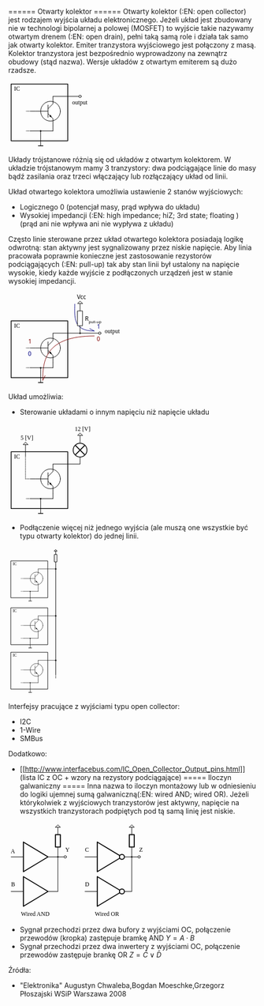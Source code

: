 ====== Otwarty kolektor ======
Otwarty kolektor (:EN: open collector) jest rodzajem wyjścia układu elektronicznego. 
Jeżeli układ jest zbudowany nie w technologi bipolarnej a polowej (MOSFET) to wyjście takie nazywamy otwartym drenem (:EN: open drain), pełni taką samą role i działa tak samo jak otwarty kolektor.
Emiter tranzystora wyjściowego jest połączony z masą. Kolektor tranzystora jest bezpośrednio wyprowadzony na zewnątrz obudowy (stąd nazwa).
Wersje układów z otwartym emiterem są dużo rzadsze. 

<html>
<?xml version="1.0" encoding="UTF-8" standalone="no"?> <!-- Created with Inkscape (http://www.inkscape.org/) --> <svg xmlns:dc="http://purl.org/dc/elements/1.1/" xmlns:cc="http://creativecommons.org/ns#" xmlns:rdf="http://www.w3.org/1999/02/22-rdf-syntax-ns#" xmlns:svg="http://www.w3.org/2000/svg" xmlns="http://www.w3.org/2000/svg" xmlns:sodipodi="http://sodipodi.sourceforge.net/DTD/sodipodi-0.dtd" xmlns:inkscape="http://www.inkscape.org/namespaces/inkscape" width="168.14285" height="136.25" id="svg2" version="1.1" inkscape:version="0.48.2 r9819" sodipodi:docname="Rysunek-1.svg"> <defs id="defs4" /> <sodipodi:namedview id="base" pagecolor="#ffffff" bordercolor="#666666" borderopacity="1.0" inkscape:pageopacity="0.0" inkscape:pageshadow="2" inkscape:zoom="3.8014544" inkscape:cx="111.91025" inkscape:cy="72.043825" inkscape:document-units="px" inkscape:current-layer="layer1" showgrid="true" inkscape:snap-object-midpoints="true" inkscape:window-width="1440" inkscape:window-height="848" inkscape:window-x="1272" inkscape:window-y="12" inkscape:window-maximized="1" fit-margin-top="5" fit-margin-left="5" fit-margin-right="5" fit-margin-bottom="5" inkscape:snap-grids="false" inkscape:snap-bbox="true" inkscape:snap-center="true" inkscape:snap-midpoints="true" inkscape:snap-smooth-nodes="true" inkscape:object-nodes="true" inkscape:object-paths="true"> <inkscape:grid type="xygrid" id="grid2985" empspacing="5" visible="true" enabled="true" snapvisiblegridlinesonly="true" /> </sodipodi:namedview> <metadata id="metadata7"> <rdf:RDF> <cc:Work rdf:about=""> <dc:format>image/svg+xml</dc:format> <dc:type rdf:resource="http://purl.org/dc/dcmitype/StillImage" /> <dc:title></dc:title> </cc:Work> </rdf:RDF> </metadata> <g inkscape:label="Layer 1" inkscape:groupmode="layer" id="layer1" transform="translate(-159.25,-111.61218)"> <rect style="fill:none;stroke:#000000;stroke-width:1.5;stroke-linecap:round;stroke-linejoin:round;stroke-miterlimit:4;stroke-opacity:1;stroke-dasharray:none;stroke-dashoffset:0" id="rect9260" width="115" height="115" x="165" y="117.36218" /> <g transform="translate(-85,2.6171874e-6)" id="g5185"> <path inkscape:connector-curvature="0" d="m 350,172.36218 a 20,20 0 1 1 -40,0 20,20 0 1 1 40,0 z" id="path4667" style="fill:#ffffff;fill-opacity:1;fill-rule:nonzero;stroke:#000000;stroke-width:1;stroke-linecap:square;stroke-linejoin:round;stroke-miterlimit:4;stroke-opacity:1;stroke-dasharray:none;stroke-dashoffset:0" /> <path inkscape:connector-curvature="0" d="m 325,159.36218 0,26" id="path5177" style="fill:none;stroke:#000000;stroke-width:1px;stroke-linecap:butt;stroke-linejoin:miter;stroke-opacity:1" /> <path inkscape:connector-curvature="0" d="m 325,167.36218 10,-10 0,-15" id="path5179" style="fill:none;stroke:#000000;stroke-width:1px;stroke-linecap:butt;stroke-linejoin:miter;stroke-opacity:1" /> <path inkscape:connector-curvature="0" d="m 325,177.36218 10,10 0,15" id="path5181" style="fill:none;stroke:#000000;stroke-width:1px;stroke-linecap:butt;stroke-linejoin:miter;stroke-opacity:1" /> <path inkscape:connector-curvature="0" d="m 325,172.36218 -25,0" id="path5183" style="fill:none;stroke:#000000;stroke-width:1px;stroke-linecap:butt;stroke-linejoin:miter;stroke-opacity:1" /> </g> <path inkscape:connector-curvature="0" d="M 245.17157,179.70533 248,185.36218 242.34315,182.53375" id="path5204" style="fill:#000000;stroke:none" /> <path inkscape:connector-curvature="0" d="m 250,202.36218 0,10" id="path6029" style="fill:none;stroke:#000000;stroke-width:1px;stroke-linecap:round;stroke-linejoin:round;stroke-opacity:1" /> <path inkscape:connector-curvature="0" d="m 205,212.36218 45,0" id="path6031" style="fill:none;stroke:#000000;stroke-width:1px;stroke-linecap:round;stroke-linejoin:round;stroke-opacity:1" sodipodi:nodetypes="cc" /> <path inkscape:connector-curvature="0" d="m 250,142.36218 55,0" id="path6033" style="fill:none;stroke:#000000;stroke-width:1px;stroke-linecap:round;stroke-linejoin:miter;stroke-opacity:1" sodipodi:nodetypes="cc" /> <path inkscape:connector-curvature="0" d="m 215,172.36218 -10,0" id="path6039" style="fill:none;stroke:#000000;stroke-width:1px;stroke-linecap:butt;stroke-linejoin:miter;stroke-opacity:1" /> <path inkscape:connector-curvature="0" d="m 307.5,142.36218 a 2.5,2.5 0 0 1 -5,0 2.5,2.5 0 1 1 5,0 z" id="path6041" style="fill:#ffffff;fill-opacity:1;fill-rule:nonzero;stroke:#000000;stroke-width:1;stroke-linecap:round;stroke-linejoin:round;stroke-miterlimit:4;stroke-opacity:1;stroke-dasharray:none;stroke-dashoffset:0" /> <text xml:space="preserve" style="font-size:12px;font-style:normal;font-weight:normal;line-height:125%;letter-spacing:0px;word-spacing:0px;fill:#000000;fill-opacity:1;stroke:none;font-family:Sans" x="171.05223" y="130.78384" id="text10030" sodipodi:linespacing="125%"><tspan sodipodi:role="line" id="tspan10032" x="171.05223" y="130.78384" style="font-style:normal;font-variant:normal;font-weight:normal;font-stretch:normal;font-family:Calibri;-inkscape-font-specification:Calibri">IC</tspan></text> <path style="fill:none;stroke:#000000;stroke-width:1px;stroke-linecap:butt;stroke-linejoin:miter;stroke-opacity:1" d="m 225,212.36218 0,30" id="path10036" inkscape:connector-curvature="0" /> <path sodipodi:type="arc" id="path10038" style="fill:#000000;stroke:none" sodipodi:cx="225" sodipodi:cy="212.36218" sodipodi:rx="1.5" sodipodi:ry="1.5" d="m 226.5,212.36218 c 0,0.82843 -0.67157,1.5 -1.5,1.5 -0.82843,0 -1.5,-0.67157 -1.5,-1.5 0,-0.82842 0.67157,-1.5 1.5,-1.5 0.82843,0 1.5,0.67158 1.5,1.5 z" /> <path style="fill:none;stroke:#000000;stroke-width:1.45575035px;stroke-linecap:butt;stroke-linejoin:miter;stroke-opacity:1" d="m 219.72606,242.36218 10.54788,0" id="path10040" inkscape:connector-curvature="0" /> <text xml:space="preserve" style="font-size:12px;font-style:normal;font-weight:normal;line-height:125%;letter-spacing:0px;word-spacing:0px;fill:#000000;fill-opacity:1;stroke:none;font-family:Sans" x="289.09988" y="159.0199" id="text10042" sodipodi:linespacing="125%"><tspan sodipodi:role="line" id="tspan10044" x="289.09988" y="159.0199" style="-inkscape-font-specification:Calibri;font-family:Calibri;font-weight:normal;font-style:normal;font-stretch:normal;font-variant:normal">output</tspan></text> <path style="fill:none;stroke:#000000;stroke-width:1;stroke-linecap:butt;stroke-linejoin:miter;stroke-opacity:1;stroke-miterlimit:4;stroke-dasharray:2,1;stroke-dashoffset:0" d="M 45.75,60.75 35.899841,60.73013" id="path10046" inkscape:connector-curvature="0" transform="translate(159.25,111.61218)" /> <path inkscape:connector-curvature="0" id="path10048" d="m 205,212.36218 -9.85016,-0.0199" style="fill:none;stroke:#000000;stroke-width:1;stroke-linecap:butt;stroke-linejoin:miter;stroke-miterlimit:4;stroke-opacity:1;stroke-dasharray:2, 1;stroke-dashoffset:0" /> </g> </svg>
</html>

Układy trójstanowe różnią się od układów z otwartym kolektorem. W układzie trójstanowym mamy 3 tranzystory: dwa podciągające linie do masy bądź zasilania
oraz trzeci włączający lub rozłączający układ od linii. 

Układ otwartego kolektora umożliwia ustawienie 2 stanów wyjściowych:
  * Logicznego 0 (potencjał masy, prąd wpływa do układu)
  * Wysokiej impedancji (:EN: high impedance; hiZ; 3rd state; floating ) (prąd ani nie wpływa ani nie wypływa z układu)

Często linie sterowane przez układ otwartego kolektora posiadają logikę odwrotną: stan aktywny jest sygnalizowany przez niskie napięcie. 
Aby linia pracowała poprawnie konieczne jest zastosowanie rezystorów podciągających (:EN: pull-up) tak aby stan linii był ustalony na napięcie wysokie, 
kiedy każde wyjście z podłączonych urządzeń jest w stanie wysokiej impedancji.

<html>
<?xml version="1.0" encoding="UTF-8" standalone="no"?> <!-- Created with Inkscape (http://www.inkscape.org/) --><svg xmlns:dc="http://purl.org/dc/elements/1.1/" xmlns:cc="http://creativecommons.org/ns#" xmlns:rdf="http://www.w3.org/1999/02/22-rdf-syntax-ns#" xmlns:svg="http://www.w3.org/2000/svg" xmlns="http://www.w3.org/2000/svg" version="1.1" width="233.66211" height="188.85619" id="svg2"> <defs id="defs4" /> <metadata id="metadata7"> <rdf:RDF> <cc:Work rdf:about=""> <dc:format>image/svg+xml</dc:format> <dc:type rdf:resource="http://purl.org/dc/dcmitype/StillImage" /> <dc:title></dc:title> </cc:Work> </rdf:RDF> </metadata> <g transform="translate(-153.5,-59.733876)" id="layer1"> <rect width="115" height="115" x="159.25" y="117.86218" id="rect9260" style="fill:none;stroke:#000000;stroke-width:1.5;stroke-linecap:round;stroke-linejoin:round;stroke-miterlimit:4;stroke-opacity:1;stroke-dasharray:none;stroke-dashoffset:0" /> <g transform="translate(-90.75,0.500003)" id="g5185"> <path d="m 350,172.36218 a 20,20 0 1 1 -40,0 20,20 0 1 1 40,0 z" id="path4667" style="fill:#ffffff;fill-opacity:1;fill-rule:nonzero;stroke:#000000;stroke-width:1;stroke-linecap:square;stroke-linejoin:round;stroke-miterlimit:4;stroke-opacity:1;stroke-dasharray:none;stroke-dashoffset:0" /> <path d="m 325,159.36218 0,26" id="path5177" style="fill:none;stroke:#000000;stroke-width:1px;stroke-linecap:butt;stroke-linejoin:miter;stroke-opacity:1" /> <path d="m 325,167.36218 10,-10 0,-15" id="path5179" style="fill:none;stroke:#000000;stroke-width:1px;stroke-linecap:butt;stroke-linejoin:miter;stroke-opacity:1" /> <path d="m 325,177.36218 10,10 0,15" id="path5181" style="fill:none;stroke:#000000;stroke-width:1px;stroke-linecap:butt;stroke-linejoin:miter;stroke-opacity:1" /> <path d="m 325,172.36218 -25,0" id="path5183" style="fill:none;stroke:#000000;stroke-width:1px;stroke-linecap:butt;stroke-linejoin:miter;stroke-opacity:1" /> </g> <path d="m 175,88.856186 c -100,0 -105,50.000004 -105,90.000004 l 5,-10" transform="translate(153.5,59.733876)" id="path10713" style="fill:none;stroke:#800000;stroke-width:1px;stroke-linecap:butt;stroke-linejoin:miter;stroke-opacity:1" /> <path d="m 239.42157,180.20533 2.82843,5.65685 -5.65685,-2.82843" id="path5204" style="fill:#000000;stroke:none" /> <path d="m 244.25,202.86218 0,10" id="path6029" style="fill:none;stroke:#000000;stroke-width:1px;stroke-linecap:round;stroke-linejoin:round;stroke-opacity:1" /> <path d="m 199.25,212.86218 45,0" id="path6031" style="fill:none;stroke:#000000;stroke-width:1px;stroke-linecap:round;stroke-linejoin:round;stroke-opacity:1" /> <path d="m 244.25,142.86218 55,0" id="path6033" style="fill:none;stroke:#000000;stroke-width:1px;stroke-linecap:round;stroke-linejoin:miter;stroke-opacity:1" /> <path d="m 209.25,172.86218 -10,0" id="path6039" style="fill:none;stroke:#000000;stroke-width:1px;stroke-linecap:butt;stroke-linejoin:miter;stroke-opacity:1" /> <text x="165.30223" y="131.28384" id="text10030" xml:space="preserve" style="font-size:12px;font-style:normal;font-weight:normal;line-height:125%;letter-spacing:0px;word-spacing:0px;fill:#000000;fill-opacity:1;stroke:none;font-family:Sans"><tspan x="165.30223" y="131.28384" id="tspan10032" style="font-style:normal;font-variant:normal;font-weight:normal;font-stretch:normal;font-family:Calibri;-inkscape-font-specification:Calibri">IC</tspan></text> <path d="m 219.25,212.86218 0,30" id="path10036" style="fill:none;stroke:#000000;stroke-width:1px;stroke-linecap:butt;stroke-linejoin:miter;stroke-opacity:1" /> <path d="m 226.5,212.36218 a 1.5,1.5 0 1 1 -3,0 1.5,1.5 0 1 1 3,0 z" transform="translate(-5.75,0.5)" id="path10038" style="fill:#000000;stroke:none" /> <path d="m 213.97606,242.86218 10.54788,0" id="path10040" style="fill:none;stroke:#000000;stroke-width:1.45575035px;stroke-linecap:butt;stroke-linejoin:miter;stroke-opacity:1" /> <text x="349.25" y="142.86218" id="text10042" xml:space="preserve" style="font-size:12px;font-style:normal;font-weight:normal;line-height:125%;letter-spacing:0px;word-spacing:0px;fill:#000000;fill-opacity:1;stroke:none;font-family:Sans"><tspan x="349.25" y="142.86218" id="tspan10044" style="font-style:normal;font-variant:normal;font-weight:normal;font-stretch:normal;font-family:Calibri;-inkscape-font-specification:Calibri">output</tspan></text> <path d="m 199.25,172.86218 -9.85016,-0.0199" id="path10046" style="fill:none;stroke:#000000;stroke-width:1;stroke-linecap:butt;stroke-linejoin:miter;stroke-miterlimit:4;stroke-opacity:1;stroke-dasharray:2, 1;stroke-dashoffset:0" /> <path d="m 199.25,212.86218 -9.85016,-0.0199" id="path10048" style="fill:none;stroke:#000000;stroke-width:1;stroke-linecap:butt;stroke-linejoin:miter;stroke-miterlimit:4;stroke-opacity:1;stroke-dasharray:2, 1;stroke-dashoffset:0" /> <path d="m 300.75,142.86218 a 1.5,1.5 0 1 1 -3,0 1.5,1.5 0 1 1 3,0 z" transform="translate(0,-2.6171875e-6)" id="path10675" style="fill:#000000;stroke:none" /> <path d="m 135,23.856186 c 0,25 -5,55 40,55 l -10,-5" transform="translate(153.5,59.733876)" id="path10715" style="fill:none;stroke:#000080;stroke-width:1px;stroke-linecap:butt;stroke-linejoin:miter;stroke-opacity:1" /> <path d="m 299.25,142.86218 0,-15" id="path10677" style="fill:none;stroke:#000000;stroke-width:1px;stroke-linecap:butt;stroke-linejoin:miter;stroke-opacity:1" /> <rect width="10" height="30" x="135" y="-13.75" transform="translate(159.25,111.61218)" id="rect10679" style="fill:#ffffff;stroke:#000000;stroke-width:1;stroke-linecap:round;stroke-linejoin:round;stroke-miterlimit:4;stroke-opacity:1;stroke-dasharray:none;stroke-dashoffset:0" /> <path d="m 299.25,97.86218 0,-15" id="path10681" style="fill:none;stroke:#000000;stroke-width:1px;stroke-linecap:butt;stroke-linejoin:miter;stroke-opacity:1" /> <path d="m 145,-28.75 -10,0 5,-5 5,5" transform="translate(159.25,111.61218)" id="path10683" style="fill:none;stroke:#000000;stroke-width:1px;stroke-linecap:round;stroke-linejoin:round;stroke-opacity:1" /> <text x="133.63306" y="-38.28846" transform="translate(159.25,111.61218)" id="text10685" xml:space="preserve" style="font-size:12px;font-style:normal;font-weight:normal;line-height:125%;letter-spacing:0px;word-spacing:0px;fill:#000000;fill-opacity:1;stroke:none;font-family:Sans"><tspan x="133.63306" y="-38.28846" id="tspan10687">Vcc</tspan></text> <text x="309.25" y="117.86218" id="text10689" xml:space="preserve" style="font-size:12px;font-style:normal;font-weight:normal;line-height:125%;letter-spacing:0px;word-spacing:0px;fill:#000000;fill-opacity:1;stroke:none;font-family:Sans"><tspan x="309.25" y="117.86218" id="tspan10691">R<tspan id="tspan10693" style="font-size:65.00091553%;baseline-shift:sub">pull-up</tspan></tspan></text> <path d="m 140,31.25 40,0" transform="translate(159.25,111.61218)" id="path10695" style="fill:none;stroke:#000000;stroke-width:1px;stroke-linecap:butt;stroke-linejoin:miter;stroke-opacity:1" /> <path d="m 341.75,142.86218 a 2.5,2.5 0 0 1 -5,0 2.5,2.5 0 1 1 5,0 z" id="path6041" style="fill:#ffffff;fill-opacity:1;fill-rule:nonzero;stroke:#000000;stroke-width:1;stroke-linecap:round;stroke-linejoin:round;stroke-miterlimit:4;stroke-opacity:1;stroke-dasharray:none;stroke-dashoffset:0" /> <text x="193.91016" y="163.59006" id="text10697" xml:space="preserve" style="font-size:12px;font-style:normal;font-weight:normal;line-height:125%;letter-spacing:0px;word-spacing:0px;fill:#000000;fill-opacity:1;stroke:none;font-family:Sans"><tspan x="193.91016" y="163.59006" id="tspan10699" style="fill:#800000">1</tspan></text> <text x="333.08984" y="158.59006" id="text10701" xml:space="preserve" style="font-size:12px;font-style:normal;font-weight:normal;line-height:125%;letter-spacing:0px;word-spacing:0px;fill:#000000;fill-opacity:1;stroke:none;font-family:Sans"><tspan x="333.08984" y="158.59006" id="tspan10703" style="fill:#800000">0</tspan></text> <text x="193.5" y="188.59006" id="text10705" xml:space="preserve" style="font-size:12px;font-style:normal;font-weight:normal;line-height:125%;letter-spacing:0px;word-spacing:0px;fill:#000000;fill-opacity:1;stroke:none;font-family:Sans"><tspan x="193.5" y="188.59006" id="tspan10707" style="fill:#000080">0</tspan></text> <text x="333.5" y="133.59006" id="text10709" xml:space="preserve" style="font-size:12px;font-style:normal;font-weight:normal;line-height:125%;letter-spacing:0px;word-spacing:0px;fill:#000000;fill-opacity:1;stroke:none;font-family:Sans"><tspan x="333.5" y="133.59006" id="tspan10711" style="fill:#000080;stroke:none">1</tspan></text> </g> </svg>
</html>

Układ umożliwia:
  * Sterowanie układami o innym napięciu niż napięcie układu
<html>
<?xml version="1.0" encoding="UTF-8" standalone="no"?> <!-- Created with Inkscape (http://www.inkscape.org/) --><svg xmlns:dc="http://purl.org/dc/elements/1.1/" xmlns:cc="http://creativecommons.org/ns#" xmlns:rdf="http://www.w3.org/1999/02/22-rdf-syntax-ns#" xmlns:svg="http://www.w3.org/2000/svg" xmlns="http://www.w3.org/2000/svg" version="1.1" width="233.66211" height="188.85619" id="svg2"> <defs id="defs4" /> <metadata id="metadata7"> <rdf:RDF> <cc:Work rdf:about=""> <dc:format>image/svg+xml</dc:format> <dc:type rdf:resource="http://purl.org/dc/dcmitype/StillImage" /> <dc:title></dc:title> </cc:Work> </rdf:RDF> </metadata> <g transform="translate(-153.5,-59.733876)" id="layer1"> <rect width="115" height="115" x="159.25" y="117.86218" id="rect9260" style="fill:none;stroke:#000000;stroke-width:1.5;stroke-linecap:round;stroke-linejoin:round;stroke-miterlimit:4;stroke-opacity:1;stroke-dasharray:none;stroke-dashoffset:0" /> <g transform="translate(-90.75,0.500003)" id="g5185"> <path d="m 350,172.36218 a 20,20 0 1 1 -40,0 20,20 0 1 1 40,0 z" id="path4667" style="fill:#ffffff;fill-opacity:1;fill-rule:nonzero;stroke:#000000;stroke-width:1;stroke-linecap:square;stroke-linejoin:round;stroke-miterlimit:4;stroke-opacity:1;stroke-dasharray:none;stroke-dashoffset:0" /> <path d="m 325,159.36218 0,26" id="path5177" style="fill:none;stroke:#000000;stroke-width:1px;stroke-linecap:butt;stroke-linejoin:miter;stroke-opacity:1" /> <path d="m 325,167.36218 10,-10 0,-15" id="path5179" style="fill:none;stroke:#000000;stroke-width:1px;stroke-linecap:butt;stroke-linejoin:miter;stroke-opacity:1" /> <path d="m 325,177.36218 10,10 0,15" id="path5181" style="fill:none;stroke:#000000;stroke-width:1px;stroke-linecap:butt;stroke-linejoin:miter;stroke-opacity:1" /> <path d="m 325,172.36218 -25,0" id="path5183" style="fill:none;stroke:#000000;stroke-width:1px;stroke-linecap:butt;stroke-linejoin:miter;stroke-opacity:1" /> </g> <path d="m 239.42157,180.20533 2.82843,5.65685 -5.65685,-2.82843" id="path5204" style="fill:#000000;stroke:none" /> <path d="m 244.25,202.86218 0,10" id="path6029" style="fill:none;stroke:#000000;stroke-width:1px;stroke-linecap:round;stroke-linejoin:round;stroke-opacity:1" /> <path d="m 199.25,212.86218 45,0" id="path6031" style="fill:none;stroke:#000000;stroke-width:1px;stroke-linecap:round;stroke-linejoin:round;stroke-opacity:1" /> <path d="m 244.25,142.86218 55,0" id="path6033" style="fill:none;stroke:#000000;stroke-width:1px;stroke-linecap:round;stroke-linejoin:miter;stroke-opacity:1" /> <path d="m 209.25,172.86218 -10,0" id="path6039" style="fill:none;stroke:#000000;stroke-width:1px;stroke-linecap:butt;stroke-linejoin:miter;stroke-opacity:1" /> <text x="165.30223" y="131.28384" id="text10030" xml:space="preserve" style="font-size:12px;font-style:normal;font-weight:normal;line-height:125%;letter-spacing:0px;word-spacing:0px;fill:#000000;fill-opacity:1;stroke:none;font-family:Sans"><tspan x="165.30223" y="131.28384" id="tspan10032" style="font-style:normal;font-variant:normal;font-weight:normal;font-stretch:normal;font-family:Calibri;-inkscape-font-specification:Calibri">IC</tspan></text> <path d="m 219.25,212.86218 0,30" id="path10036" style="fill:none;stroke:#000000;stroke-width:1px;stroke-linecap:butt;stroke-linejoin:miter;stroke-opacity:1" /> <path d="m 226.5,212.36218 a 1.5,1.5 0 1 1 -3,0 1.5,1.5 0 1 1 3,0 z" transform="translate(-5.75,0.5)" id="path10038" style="fill:#000000;stroke:none" /> <path d="m 213.97606,242.86218 10.54788,0" id="path10040" style="fill:none;stroke:#000000;stroke-width:1.45575035px;stroke-linecap:butt;stroke-linejoin:miter;stroke-opacity:1" /> <path d="m 199.25,172.86218 -9.85016,-0.0199" id="path10046" style="fill:none;stroke:#000000;stroke-width:1;stroke-linecap:butt;stroke-linejoin:miter;stroke-miterlimit:4;stroke-opacity:1;stroke-dasharray:2, 1;stroke-dashoffset:0" /> <path d="m 199.25,212.86218 -9.85016,-0.0199" id="path10048" style="fill:none;stroke:#000000;stroke-width:1;stroke-linecap:butt;stroke-linejoin:miter;stroke-miterlimit:4;stroke-opacity:1;stroke-dasharray:2, 1;stroke-dashoffset:0" /> <path d="m 299.25,142.86218 0,-15" id="path10677" style="fill:none;stroke:#000000;stroke-width:1px;stroke-linecap:butt;stroke-linejoin:miter;stroke-opacity:1" /> <path d="m 299.25,99.86218 0,-15" id="path10681" style="fill:none;stroke:#000000;stroke-width:1px;stroke-linecap:butt;stroke-linejoin:miter;stroke-opacity:1" /> <path d="m 304.25,84.86218 -10,0 5,-5 5,5" id="path10683" style="fill:none;stroke:#000000;stroke-width:1px;stroke-linecap:round;stroke-linejoin:round;stroke-opacity:1" /> <path d="m 35,43.856186 0,25" transform="translate(153.5,59.733876)" id="path10719" style="fill:none;stroke:#000000;stroke-width:1px;stroke-linecap:butt;stroke-linejoin:miter;stroke-opacity:1" /> <path d="m 188.5,173.59006 0,-45" id="path10721" style="fill:none;stroke:#000000;stroke-width:1;stroke-linecap:butt;stroke-linejoin:miter;stroke-miterlimit:4;stroke-opacity:1;stroke-dasharray:2, 1;stroke-dashoffset:0" /> <path d="m 193.5,103.59007 -10,0 5,-5.000008 5,5.000008" id="path10725" style="fill:none;stroke:#000000;stroke-width:1px;stroke-linecap:round;stroke-linejoin:round;stroke-opacity:1" /> <text x="178.5" y="93.590065" id="text10727" xml:space="preserve" style="font-size:12px;font-style:normal;font-weight:normal;line-height:125%;letter-spacing:0px;word-spacing:0px;fill:#000000;fill-opacity:1;stroke:none;font-family:Sans"><tspan x="178.5" y="93.590065" id="tspan10729" style="font-style:normal;font-variant:normal;font-weight:normal;font-stretch:normal;font-family:Calibri;-inkscape-font-specification:Calibri">5 [V]</tspan></text> <text x="288.5" y="75.590065" id="text10731" xml:space="preserve" style="font-size:12px;font-style:normal;font-weight:normal;line-height:125%;letter-spacing:0px;word-spacing:0px;fill:#000000;fill-opacity:1;stroke:none;font-family:Sans"><tspan x="288.5" y="75.590065" id="tspan10733" style="font-style:normal;font-variant:normal;font-weight:normal;font-stretch:normal;font-family:Calibri;-inkscape-font-specification:Calibri">12 [V]</tspan></text> <g transform="matrix(0.66666632,0,0,0.66666632,86.916777,-7.7811339)" id="g10743" style="stroke-width:3.00000167;stroke-miterlimit:4;stroke-dasharray:none"> <path d="m 186,123.85619 a 21,21.000008 0 1 1 -42,0 21,21.000008 0 1 1 42,0 z" transform="translate(153.5,59.733876)" id="path10735" style="fill:#ffffff;fill-opacity:1;fill-rule:nonzero;stroke:#000000;stroke-width:2.25000119;stroke-linecap:round;stroke-linejoin:round;stroke-miterlimit:4;stroke-opacity:1;stroke-dasharray:none;stroke-dashoffset:0" /> <path d="m 180,138.85619 -30,-30" transform="translate(153.5,59.733876)" id="path10737" style="fill:none;stroke:#000000;stroke-width:3.00000167;stroke-linecap:butt;stroke-linejoin:miter;stroke-miterlimit:4;stroke-opacity:1;stroke-dasharray:none" /> <path d="m 180,108.85619 -30,30" transform="translate(153.5,59.733876)" id="path10739" style="fill:none;stroke:#000000;stroke-width:3.00000167;stroke-linecap:butt;stroke-linejoin:miter;stroke-miterlimit:4;stroke-opacity:1;stroke-dasharray:none" /> </g> </g> </svg>
</html>

  * Podłączenie więcej niż jednego wyjścia (ale muszą one wszystkie być typu otwarty kolektor) do jednej linii. 
    <html>
<?xml version="1.0" encoding="UTF-8" standalone="no"?> <!-- Created with Inkscape (http://www.inkscape.org/) --><svg xmlns:dc="http://purl.org/dc/elements/1.1/" xmlns:cc="http://creativecommons.org/ns#" xmlns:rdf="http://www.w3.org/1999/02/22-rdf-syntax-ns#" xmlns:svg="http://www.w3.org/2000/svg" xmlns="http://www.w3.org/2000/svg" version="1.1" width="104.75321" height="299.83405" id="svg2"> <defs id="defs4" /> <metadata id="metadata7"> <rdf:RDF> <cc:Work rdf:about=""> <dc:format>image/svg+xml</dc:format> <dc:type rdf:resource="http://purl.org/dc/dcmitype/StillImage" /> <dc:title></dc:title> </cc:Work> </rdf:RDF> </metadata> <g transform="translate(-157.11416,50.843617)" id="layer1"> <g id="g10748"> <rect width="74.666939" height="74.666939" x="162.60112" y="162.35812" id="rect9260" style="fill:none;stroke:#000000;stroke-width:0.97391659;stroke-linecap:round;stroke-linejoin:round;stroke-miterlimit:4;stroke-opacity:1;stroke-dasharray:none;stroke-dashoffset:0" /> <g transform="matrix(0.64927773,0,0,0.64927773,0.28168773,86.157472)" id="g5185"> <path d="m 350,172.36218 a 20,20 0 1 1 -40,0 20,20 0 1 1 40,0 z" id="path4667" style="fill:#ffffff;fill-opacity:1;fill-rule:nonzero;stroke:#000000;stroke-width:1;stroke-linecap:square;stroke-linejoin:round;stroke-miterlimit:4;stroke-opacity:1;stroke-dasharray:none;stroke-dashoffset:0" /> <path d="m 325,159.36218 0,26" id="path5177" style="fill:none;stroke:#000000;stroke-width:1px;stroke-linecap:butt;stroke-linejoin:miter;stroke-opacity:1" /> <path d="m 325,167.36218 10,-10 0,-15" id="path5179" style="fill:none;stroke:#000000;stroke-width:1px;stroke-linecap:butt;stroke-linejoin:miter;stroke-opacity:1" /> <path d="m 325,177.36218 10,10 0,15" id="path5181" style="fill:none;stroke:#000000;stroke-width:1px;stroke-linecap:butt;stroke-linejoin:miter;stroke-opacity:1" /> <path d="m 325,172.36218 -25,0" id="path5183" style="fill:none;stroke:#000000;stroke-width:1px;stroke-linecap:butt;stroke-linejoin:miter;stroke-opacity:1" /> </g> <path d="m 214.65473,202.83613 1.83644,3.67287 -3.67287,-1.83643" id="path5204" style="fill:#000000;stroke:none" /> <path d="m 217.78972,217.54672 0,6.49278" id="path6029" style="fill:none;stroke:#000000;stroke-width:0.64927775px;stroke-linecap:round;stroke-linejoin:round;stroke-opacity:1" /> <path d="m 188.57223,224.0395 29.21749,0" id="path6031" style="fill:none;stroke:#000000;stroke-width:0.64927775px;stroke-linecap:round;stroke-linejoin:round;stroke-opacity:1" /> <path d="m 217.78972,178.59006 35.71028,0" id="path6033" style="fill:none;stroke:#000000;stroke-width:0.64927775px;stroke-linecap:round;stroke-linejoin:miter;stroke-opacity:1" /> <path d="m 195.065,198.06839 -6.49277,0" id="path6039" style="fill:none;stroke:#000000;stroke-width:0.64927775px;stroke-linecap:butt;stroke-linejoin:miter;stroke-opacity:1" /> <text x="166.5307" y="171.07251" id="text10030" xml:space="preserve" style="font-size:7.79133272px;font-style:normal;font-weight:normal;line-height:125%;letter-spacing:0px;word-spacing:0px;fill:#000000;fill-opacity:1;stroke:none;font-family:Sans"><tspan x="166.5307" y="171.07251" id="tspan10032" style="font-style:normal;font-variant:normal;font-weight:normal;font-stretch:normal;font-family:Calibri;-inkscape-font-specification:Calibri">IC</tspan></text> <path d="m 201.55778,224.0395 0,19.47833" id="path10036" style="fill:none;stroke:#000000;stroke-width:0.64927775px;stroke-linecap:butt;stroke-linejoin:miter;stroke-opacity:1" /> <path d="m 226.5,212.36218 a 1.5,1.5 0 1 1 -3,0 1.5,1.5 0 1 1 3,0 z" transform="matrix(0.64927773,0,0,0.64927773,55.470295,86.15747)" id="path10038" style="fill:#000000;stroke:none" /> <path d="m 198.13353,243.51783 6.8485,0" id="path10040" style="fill:none;stroke:#000000;stroke-width:0.94518626px;stroke-linecap:butt;stroke-linejoin:miter;stroke-opacity:1" /> <path d="m 188.57223,198.06839 -6.39549,-0.0129" id="path10046" style="fill:none;stroke:#000000;stroke-width:0.64927775;stroke-linecap:butt;stroke-linejoin:miter;stroke-miterlimit:4;stroke-opacity:1;stroke-dasharray:1.29855545, 0.64927773;stroke-dashoffset:0" /> <path d="m 188.57223,224.0395 -6.39549,-0.0129" id="path10048" style="fill:none;stroke:#000000;stroke-width:0.64927775;stroke-linecap:butt;stroke-linejoin:miter;stroke-miterlimit:4;stroke-opacity:1;stroke-dasharray:1.29855545, 0.64927773;stroke-dashoffset:0" /> </g> <g transform="translate(0,-89.999998)" id="g10769"> <rect width="74.666939" height="74.666939" x="162.60112" y="162.35812" id="rect10771" style="fill:none;stroke:#000000;stroke-width:0.97391659;stroke-linecap:round;stroke-linejoin:round;stroke-miterlimit:4;stroke-opacity:1;stroke-dasharray:none;stroke-dashoffset:0" /> <g transform="matrix(0.64927773,0,0,0.64927773,0.28168773,86.157472)" id="g10773"> <path d="m 350,172.36218 a 20,20 0 1 1 -40,0 20,20 0 1 1 40,0 z" id="path10775" style="fill:#ffffff;fill-opacity:1;fill-rule:nonzero;stroke:#000000;stroke-width:1;stroke-linecap:square;stroke-linejoin:round;stroke-miterlimit:4;stroke-opacity:1;stroke-dasharray:none;stroke-dashoffset:0" /> <path d="m 325,159.36218 0,26" id="path10777" style="fill:none;stroke:#000000;stroke-width:1px;stroke-linecap:butt;stroke-linejoin:miter;stroke-opacity:1" /> <path d="m 325,167.36218 10,-10 0,-15" id="path10779" style="fill:none;stroke:#000000;stroke-width:1px;stroke-linecap:butt;stroke-linejoin:miter;stroke-opacity:1" /> <path d="m 325,177.36218 10,10 0,15" id="path10781" style="fill:none;stroke:#000000;stroke-width:1px;stroke-linecap:butt;stroke-linejoin:miter;stroke-opacity:1" /> <path d="m 325,172.36218 -25,0" id="path10783" style="fill:none;stroke:#000000;stroke-width:1px;stroke-linecap:butt;stroke-linejoin:miter;stroke-opacity:1" /> </g> <path d="m 214.65473,202.83613 1.83644,3.67287 -3.67287,-1.83643" id="path10785" style="fill:#000000;stroke:none" /> <path d="m 217.78972,217.54672 0,6.49278" id="path10787" style="fill:none;stroke:#000000;stroke-width:0.64927775px;stroke-linecap:round;stroke-linejoin:round;stroke-opacity:1" /> <path d="m 188.57223,224.0395 29.21749,0" id="path10789" style="fill:none;stroke:#000000;stroke-width:0.64927775px;stroke-linecap:round;stroke-linejoin:round;stroke-opacity:1" /> <path d="m 217.78972,178.59006 35.71028,0" id="path10791" style="fill:none;stroke:#000000;stroke-width:0.64927775px;stroke-linecap:round;stroke-linejoin:miter;stroke-opacity:1" /> <path d="m 195.065,198.06839 -6.49277,0" id="path10793" style="fill:none;stroke:#000000;stroke-width:0.64927775px;stroke-linecap:butt;stroke-linejoin:miter;stroke-opacity:1" /> <text x="166.5307" y="171.07251" id="text10795" xml:space="preserve" style="font-size:7.79133272px;font-style:normal;font-weight:normal;line-height:125%;letter-spacing:0px;word-spacing:0px;fill:#000000;fill-opacity:1;stroke:none;font-family:Sans"><tspan x="166.5307" y="171.07251" id="tspan10797" style="font-style:normal;font-variant:normal;font-weight:normal;font-stretch:normal;font-family:Calibri;-inkscape-font-specification:Calibri">IC</tspan></text> <path d="m 201.55778,224.0395 0,19.47833" id="path10799" style="fill:none;stroke:#000000;stroke-width:0.64927775px;stroke-linecap:butt;stroke-linejoin:miter;stroke-opacity:1" /> <path d="m 226.5,212.36218 a 1.5,1.5 0 1 1 -3,0 1.5,1.5 0 1 1 3,0 z" transform="matrix(0.64927773,0,0,0.64927773,55.470295,86.15747)" id="path10801" style="fill:#000000;stroke:none" /> <path d="m 198.13353,243.51783 6.8485,0" id="path10803" style="fill:none;stroke:#000000;stroke-width:0.94518626px;stroke-linecap:butt;stroke-linejoin:miter;stroke-opacity:1" /> <path d="m 188.57223,198.06839 -6.39549,-0.0129" id="path10805" style="fill:none;stroke:#000000;stroke-width:0.64927775;stroke-linecap:butt;stroke-linejoin:miter;stroke-miterlimit:4;stroke-opacity:1;stroke-dasharray:1.29855545, 0.64927773;stroke-dashoffset:0" /> <path d="m 188.57223,224.0395 -6.39549,-0.0129" id="path10807" style="fill:none;stroke:#000000;stroke-width:0.64927775;stroke-linecap:butt;stroke-linejoin:miter;stroke-miterlimit:4;stroke-opacity:1;stroke-dasharray:1.29855545, 0.64927773;stroke-dashoffset:0" /> </g> <g transform="translate(0,-185)" id="g10809"> <rect width="74.666939" height="74.666939" x="162.60112" y="162.35812" id="rect10811" style="fill:none;stroke:#000000;stroke-width:0.97391659;stroke-linecap:round;stroke-linejoin:round;stroke-miterlimit:4;stroke-opacity:1;stroke-dasharray:none;stroke-dashoffset:0" /> <g transform="matrix(0.64927773,0,0,0.64927773,0.28168773,86.157472)" id="g10813"> <path d="m 350,172.36218 a 20,20 0 1 1 -40,0 20,20 0 1 1 40,0 z" id="path10815" style="fill:#ffffff;fill-opacity:1;fill-rule:nonzero;stroke:#000000;stroke-width:1;stroke-linecap:square;stroke-linejoin:round;stroke-miterlimit:4;stroke-opacity:1;stroke-dasharray:none;stroke-dashoffset:0" /> <path d="m 325,159.36218 0,26" id="path10817" style="fill:none;stroke:#000000;stroke-width:1px;stroke-linecap:butt;stroke-linejoin:miter;stroke-opacity:1" /> <path d="m 325,167.36218 10,-10 0,-15" id="path10819" style="fill:none;stroke:#000000;stroke-width:1px;stroke-linecap:butt;stroke-linejoin:miter;stroke-opacity:1" /> <path d="m 325,177.36218 10,10 0,15" id="path10821" style="fill:none;stroke:#000000;stroke-width:1px;stroke-linecap:butt;stroke-linejoin:miter;stroke-opacity:1" /> <path d="m 325,172.36218 -25,0" id="path10823" style="fill:none;stroke:#000000;stroke-width:1px;stroke-linecap:butt;stroke-linejoin:miter;stroke-opacity:1" /> </g> <path d="m 214.65473,202.83613 1.83644,3.67287 -3.67287,-1.83643" id="path10825" style="fill:#000000;stroke:none" /> <path d="m 217.78972,217.54672 0,6.49278" id="path10827" style="fill:none;stroke:#000000;stroke-width:0.64927775px;stroke-linecap:round;stroke-linejoin:round;stroke-opacity:1" /> <path d="m 188.57223,224.0395 29.21749,0" id="path10829" style="fill:none;stroke:#000000;stroke-width:0.64927775px;stroke-linecap:round;stroke-linejoin:round;stroke-opacity:1" /> <path d="m 217.78972,178.59006 35.71028,0" id="path10831" style="fill:none;stroke:#000000;stroke-width:0.64927775px;stroke-linecap:round;stroke-linejoin:miter;stroke-opacity:1" /> <path d="m 195.065,198.06839 -6.49277,0" id="path10833" style="fill:none;stroke:#000000;stroke-width:0.64927775px;stroke-linecap:butt;stroke-linejoin:miter;stroke-opacity:1" /> <text x="166.5307" y="171.07251" id="text10835" xml:space="preserve" style="font-size:7.79133272px;font-style:normal;font-weight:normal;line-height:125%;letter-spacing:0px;word-spacing:0px;fill:#000000;fill-opacity:1;stroke:none;font-family:Sans"><tspan x="166.5307" y="171.07251" id="tspan10837" style="font-style:normal;font-variant:normal;font-weight:normal;font-stretch:normal;font-family:Calibri;-inkscape-font-specification:Calibri">IC</tspan></text> <path d="m 201.55778,224.0395 0,19.47833" id="path10839" style="fill:none;stroke:#000000;stroke-width:0.64927775px;stroke-linecap:butt;stroke-linejoin:miter;stroke-opacity:1" /> <path d="m 226.5,212.36218 a 1.5,1.5 0 1 1 -3,0 1.5,1.5 0 1 1 3,0 z" transform="matrix(0.64927773,0,0,0.64927773,55.470295,86.15747)" id="path10841" style="fill:#000000;stroke:none" /> <path d="m 198.13353,243.51783 6.8485,0" id="path10843" style="fill:none;stroke:#000000;stroke-width:0.94518626px;stroke-linecap:butt;stroke-linejoin:miter;stroke-opacity:1" /> <path d="m 188.57223,198.06839 -6.39549,-0.0129" id="path10845" style="fill:none;stroke:#000000;stroke-width:0.64927775;stroke-linecap:butt;stroke-linejoin:miter;stroke-miterlimit:4;stroke-opacity:1;stroke-dasharray:1.29855545, 0.64927773;stroke-dashoffset:0" /> <path d="m 188.57223,224.0395 -6.39549,-0.0129" id="path10847" style="fill:none;stroke:#000000;stroke-width:0.64927775;stroke-linecap:butt;stroke-linejoin:miter;stroke-miterlimit:4;stroke-opacity:1;stroke-dasharray:1.29855545, 0.64927773;stroke-dashoffset:0" /> </g> <path d="m 100,148.85619 0,-251.06632" transform="translate(153.5,59.733876)" id="path10849" style="fill:none;stroke:#000000;stroke-width:1px;stroke-linecap:butt;stroke-linejoin:miter;stroke-opacity:1" /> <rect width="5" height="15" x="251" y="-35.659939" id="rect10851" style="fill:#ffffff;fill-opacity:1;fill-rule:nonzero;stroke:#000000;stroke-width:1;stroke-linecap:round;stroke-linejoin:round;stroke-miterlimit:4;stroke-opacity:1;stroke-dasharray:none;stroke-dashoffset:0" /> <path d="m 255,178.59006 a 1.5,1.5 0 1 1 -3,0 1.5,1.5 0 1 1 3,0 z" id="path10853" style="fill:#000000;stroke:none" /> <path d="m 255,88.590065 a 1.5,1.5 0 1 1 -3,0 1.5,1.5 0 1 1 3,0 z" id="path10855" style="fill:#000000;stroke:none" /> <path d="m 255,-6.4099383 a 1.5,1.5 0 1 1 -3,0 1.5,1.5 0 1 1 3,0 z" id="path10857" style="fill:#000000;stroke:none" /> <path d="m 250.63263,-42.476251 5.73474,0 -2.86737,-2.867366 z" id="path10859" style="fill:none;stroke:#000000;stroke-width:1;stroke-linecap:round;stroke-linejoin:round;stroke-miterlimit:4;stroke-opacity:1;stroke-dasharray:none" /> <path d="M 253.4871,214.89133 253.5,208.49584" id="path10046-1" style="fill:none;stroke:#000000;stroke-width:1;stroke-linecap:butt;stroke-linejoin:miter;stroke-miterlimit:4;stroke-opacity:1;stroke-dasharray:2, 1;stroke-dashoffset:0" /> </g> </svg>
</html>

Interfejsy pracujące z wyjściami typu open collector:
   * I2C
   * 1-Wire
   * SMBus 

Dodatkowo:
  * [[http://www.interfacebus.com/IC_Open_Collector_Output_pins.html]] (lista IC z OC + wzory na rezystory podciągające)
===== Iloczyn galwaniczny =====
Inna nazwa to iloczyn montażowy lub w odniesieniu do logiki ujemnej sumą galwaniczną(:EN: wired AND; wired OR).
Jeżeli którykolwiek z wyjściowych tranzystorów jest aktywny, napięcie na wszystkich tranzystorach podpiętych pod tą samą linię jest niskie.

<html>
<?xml version="1.0" encoding="UTF-8" standalone="no"?> <!-- Created with Inkscape (http://www.inkscape.org/) --><svg xmlns:dc="http://purl.org/dc/elements/1.1/" xmlns:cc="http://creativecommons.org/ns#" xmlns:rdf="http://www.w3.org/1999/02/22-rdf-syntax-ns#" xmlns:svg="http://www.w3.org/2000/svg" xmlns="http://www.w3.org/2000/svg" version="1.1" width="277.76312" height="195.64648" id="svg2"> <defs id="defs4" /> <metadata id="metadata7"> <rdf:RDF> <cc:Work rdf:about=""> <dc:format>image/svg+xml</dc:format> <dc:type rdf:resource="http://purl.org/dc/dcmitype/StillImage" /> <dc:title></dc:title> </cc:Work> </rdf:RDF> </metadata> <g transform="translate(-89.268135,-221.86218)" id="layer1"> <path d="m 120,322.36218 50,-30 -50,-30 m 0,0 0,60" id="path2989" style="fill:none;stroke:#000000;stroke-width:2;stroke-linecap:round;stroke-linejoin:round;stroke-miterlimit:4;stroke-opacity:1;stroke-dasharray:none" /> <path d="m 170,292.36218 20,0" id="path3760" style="fill:none;stroke:#000000;stroke-width:1;stroke-linecap:round;stroke-linejoin:round;stroke-miterlimit:4;stroke-opacity:1;stroke-dasharray:none" /> <path d="m 120,292.36218 -25,0" id="path3762" style="fill:none;stroke:#000000;stroke-width:1;stroke-linecap:round;stroke-linejoin:round;stroke-miterlimit:4;stroke-opacity:1;stroke-dasharray:none" /> <path d="m 120,392.36218 50,-30 -50,-30 m 0,0 0,60" id="path3764" style="fill:none;stroke:#000000;stroke-width:2;stroke-linecap:round;stroke-linejoin:round;stroke-miterlimit:4;stroke-opacity:1;stroke-dasharray:none" /> <path d="m 170,362.36218 20,0" id="path3766" style="fill:none;stroke:#000000;stroke-width:1;stroke-linecap:round;stroke-linejoin:round;stroke-miterlimit:4;stroke-opacity:1;stroke-dasharray:none" /> <path d="m 120,362.36218 -25,0" id="path3768" style="fill:none;stroke:#000000;stroke-width:1;stroke-linecap:round;stroke-linejoin:round;stroke-miterlimit:4;stroke-opacity:1;stroke-dasharray:none" /> <path d="m 190,362.36218 0,-130" id="path3770" style="fill:none;stroke:#000000;stroke-width:1;stroke-linecap:round;stroke-linejoin:round;stroke-miterlimit:4;stroke-opacity:1;stroke-dasharray:none" /> <path d="m 191.5,292.36218 a 1.5,1.5 0 1 1 -3,0 1.5,1.5 0 1 1 3,0 z" id="path3772" style="fill:#000000;stroke:none" /> <path d="m 190,292.36218 15,0" id="path3774" style="fill:none;stroke:#000000;stroke-width:1;stroke-linecap:round;stroke-linejoin:round;stroke-miterlimit:4;stroke-opacity:1;stroke-dasharray:none" /> <rect width="10" height="25" x="185" y="247.36218" id="rect3776" style="fill:#ffffff;fill-opacity:1;fill-rule:nonzero;stroke:#000000;stroke-width:2;stroke-linecap:round;stroke-linejoin:round;stroke-miterlimit:4;stroke-opacity:1;stroke-dasharray:none;stroke-dashoffset:0" /> <path d="m 215,299.86218 a 2.5,2.5 0 1 1 -5,0 2.5,2.5 0 1 1 5,0 z" transform="translate(-7.5,-7.5)" id="path3778" style="fill:#ffffff;fill-opacity:1;fill-rule:nonzero;stroke:#000000;stroke-width:1;stroke-linecap:round;stroke-linejoin:round;stroke-miterlimit:4;stroke-opacity:1;stroke-dasharray:none;stroke-dashoffset:0" /> <text x="94.285713" y="284.50504" id="text3780" xml:space="preserve" style="font-size:12px;font-style:normal;font-weight:normal;line-height:125%;letter-spacing:0px;word-spacing:0px;fill:#000000;fill-opacity:1;stroke:none;font-family:Calibri"><tspan x="94.285713" y="284.50504" id="tspan3782">A</tspan></text> <text x="95" y="352.36218" id="text3784" xml:space="preserve" style="font-size:12px;font-style:normal;font-weight:normal;line-height:125%;letter-spacing:0px;word-spacing:0px;fill:#000000;fill-opacity:1;stroke:none;font-family:Calibri"><tspan x="95" y="352.36218" id="tspan3786">B</tspan></text> <path d="m 195,232.36218 -10,0" id="path3788" style="fill:none;stroke:#000000;stroke-width:1;stroke-linecap:round;stroke-linejoin:round;stroke-miterlimit:4;stroke-opacity:1;stroke-dasharray:none" /> <path d="m 185,232.36218 5,-5 5,5" id="path3790" style="fill:none;stroke:#000000;stroke-width:1;stroke-linecap:round;stroke-linejoin:round;stroke-miterlimit:4;stroke-opacity:1;stroke-dasharray:none" /> <path d="m 270,322.36218 50,-30 -50,-30 m 0,0 0,60" id="path3792" style="fill:none;stroke:#000000;stroke-width:2;stroke-linecap:round;stroke-linejoin:round;stroke-miterlimit:4;stroke-opacity:1;stroke-dasharray:none" /> <path d="m 320,292.36218 20,0" id="path3794" style="fill:none;stroke:#000000;stroke-width:1;stroke-linecap:round;stroke-linejoin:round;stroke-miterlimit:4;stroke-opacity:1;stroke-dasharray:none" /> <path d="m 270,292.36218 -25,0" id="path3796" style="fill:none;stroke:#000000;stroke-width:1;stroke-linecap:round;stroke-linejoin:round;stroke-miterlimit:4;stroke-opacity:1;stroke-dasharray:none" /> <path d="m 270,392.36218 50,-30 -50,-30 m 0,0 0,60" id="path3798" style="fill:none;stroke:#000000;stroke-width:2;stroke-linecap:round;stroke-linejoin:round;stroke-miterlimit:4;stroke-opacity:1;stroke-dasharray:none" /> <path d="m 320,362.36218 20,0" id="path3800" style="fill:none;stroke:#000000;stroke-width:1;stroke-linecap:round;stroke-linejoin:round;stroke-miterlimit:4;stroke-opacity:1;stroke-dasharray:none" /> <path d="m 270,362.36218 -25,0" id="path3802" style="fill:none;stroke:#000000;stroke-width:1;stroke-linecap:round;stroke-linejoin:round;stroke-miterlimit:4;stroke-opacity:1;stroke-dasharray:none" /> <path d="m 340,362.36218 0,-130" id="path3804" style="fill:none;stroke:#000000;stroke-width:1;stroke-linecap:round;stroke-linejoin:round;stroke-miterlimit:4;stroke-opacity:1;stroke-dasharray:none" /> <path d="m 191.5,292.36218 a 1.5,1.5 0 1 1 -3,0 1.5,1.5 0 1 1 3,0 z" transform="translate(150,2.6171874e-6)" id="path3806" style="fill:#000000;stroke:none" /> <path d="m 340,292.36218 15,0" id="path3808" style="fill:none;stroke:#000000;stroke-width:1;stroke-linecap:round;stroke-linejoin:round;stroke-miterlimit:4;stroke-opacity:1;stroke-dasharray:none" /> <rect width="10" height="25" x="335" y="247.36218" id="rect3810" style="fill:#ffffff;fill-opacity:1;fill-rule:nonzero;stroke:#000000;stroke-width:2;stroke-linecap:round;stroke-linejoin:round;stroke-miterlimit:4;stroke-opacity:1;stroke-dasharray:none;stroke-dashoffset:0" /> <path d="m 215,299.86218 a 2.5,2.5 0 1 1 -5,0 2.5,2.5 0 1 1 5,0 z" transform="translate(142.5,-7.4999974)" id="path3812" style="fill:#ffffff;fill-opacity:1;fill-rule:nonzero;stroke:#000000;stroke-width:1;stroke-linecap:round;stroke-linejoin:round;stroke-miterlimit:4;stroke-opacity:1;stroke-dasharray:none;stroke-dashoffset:0" /> <text x="245" y="282.36218" id="text3814" xml:space="preserve" style="font-size:12px;font-style:normal;font-weight:normal;line-height:125%;letter-spacing:0px;word-spacing:0px;fill:#000000;fill-opacity:1;stroke:none;font-family:Calibri"><tspan x="245" y="282.36218" id="tspan3816">C</tspan></text> <text x="245" y="352.36218" id="text3818" xml:space="preserve" style="font-size:12px;font-style:normal;font-weight:normal;line-height:125%;letter-spacing:0px;word-spacing:0px;fill:#000000;fill-opacity:1;stroke:none;font-family:Calibri"><tspan x="245" y="352.36218" id="tspan3820">D</tspan></text> <path d="m 345,232.36218 -10,0" id="path3822" style="fill:none;stroke:#000000;stroke-width:1;stroke-linecap:round;stroke-linejoin:round;stroke-miterlimit:4;stroke-opacity:1;stroke-dasharray:none" /> <path d="m 335,232.36218 5,-5 5,5" id="path3824" style="fill:none;stroke:#000000;stroke-width:1;stroke-linecap:round;stroke-linejoin:round;stroke-miterlimit:4;stroke-opacity:1;stroke-dasharray:none" /> <path d="m 215,299.86218 a 2.5,2.5 0 1 1 -5,0 2.5,2.5 0 1 1 5,0 z" transform="matrix(2,0,0,2,-105,-307.36218)" id="path3826" style="fill:#ffffff;fill-opacity:1;fill-rule:nonzero;stroke:#000000;stroke-width:1;stroke-linecap:round;stroke-linejoin:round;stroke-miterlimit:4;stroke-opacity:1;stroke-dasharray:none;stroke-dashoffset:0" /> <path d="m 215,299.86218 a 2.5,2.5 0 1 1 -5,0 2.5,2.5 0 1 1 5,0 z" transform="matrix(2,0,0,2,-105,-237.36218)" id="path3828" style="fill:#ffffff;fill-opacity:1;fill-rule:nonzero;stroke:#000000;stroke-width:1;stroke-linecap:round;stroke-linejoin:round;stroke-miterlimit:4;stroke-opacity:1;stroke-dasharray:none;stroke-dashoffset:0" /> <text x="205" y="282.36218" id="text3830" xml:space="preserve" style="font-size:12px;font-style:normal;font-weight:normal;line-height:125%;letter-spacing:0px;word-spacing:0px;fill:#000000;fill-opacity:1;stroke:none;font-family:Calibri"><tspan x="205" y="282.36218" id="tspan3832">Y</tspan></text> <text x="355" y="282.36218" id="text3834" xml:space="preserve" style="font-size:12px;font-style:normal;font-weight:normal;line-height:125%;letter-spacing:0px;word-spacing:0px;fill:#000000;fill-opacity:1;stroke:none;font-family:Calibri"><tspan x="355" y="282.36218" id="tspan3836">Z</tspan></text> <text x="115" y="412.36218" id="text3838" xml:space="preserve" style="font-size:12px;font-style:normal;font-weight:normal;line-height:125%;letter-spacing:0px;word-spacing:0px;fill:#000000;fill-opacity:1;stroke:none;font-family:Calibri"><tspan x="115" y="412.36218" id="tspan3840">Wired AND</tspan></text> <text x="265" y="412.36218" id="text3842" xml:space="preserve" style="font-size:12px;font-style:normal;font-weight:normal;line-height:125%;letter-spacing:0px;word-spacing:0px;fill:#000000;fill-opacity:1;stroke:none;font-family:Calibri"><tspan x="265" y="412.36218" id="tspan3844">Wired OR</tspan></text> </g> </svg>
</html>

  * Sygnał przechodzi przez dwa bufory z wyjściami OC, połączenie przewodów (kropka) zastępuje bramkę AND $Y=A \cdot B$
  * Sygnał przechodzi przez dwa inwertery z wyjściami OC, połączenie przewodów zastępuje brankę OR $Z= \bar C \vee \bar D$

Źródła:
  * "Elektronika" Augustyn Chwaleba,Bogdan Moeschke,Grzegorz Płoszajski WSiP Warszawa 2008